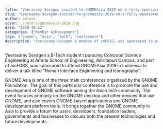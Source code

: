 ```yaml
---
title: "Veerasamy Sevagen invited to GNOMEAsia 2019 on a fully sponsored trip"
slug: "veerasamy-sevagen-invited-to-gnomeasia-2019-on-a-fully-sponsored-trip"
author: amfoss
cover: ./covers/gnomeasia-2019.png
date: "2019-10-12"
categories: ["Member Achievement"]
tags: ["gnome", "asia", "talk", "conference"]
description: "Veerasamy Sevagen a member of amFOSS, was sponsored to attend GNOMEAsia 2019 in Indonesia to deliver a talk titled “Human Interface Engineering and Iconography”."
---
```


Veerasamy Sevagen a B-Tech student t pursuing Computer Science Engineering at Amrita School of Engineering, Amritapuri Campus, and part of amFOSS, was sponsored to attend GNOMEAsia 2019 in Indonesia to deliver a talk titled “Human Interface Engineering and Iconography”. 

GNOME Asia is one of the three main conferences organised by the GNOME Foundation. The goal of this particular conference is to promote the use and development of GNOME software among the Asian tech community. The event focuses primarily on the GNOME desktop and other devices that use GNOME, and also covers GNOME-based applications and GNOME development platform tools. It brings together the GNOME community in Asia to provide a forum for users, developers, foundation leaders, governments and businesses to discuss both the present technologies and future developments.
